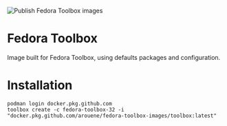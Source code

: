 ![Publish Fedora Toolbox images](https://github.com/arouene/fedora-toolbox-images/workflows/Publish%20F32%20Toolbox%20image/badge.svg)


# Fedora Toolbox

Image built for Fedora Toolbox, using defaults packages and configuration.


# Installation

```
podman login docker.pkg.github.com
toolbox create -c fedora-toolbox-32 -i "docker.pkg.github.com/arouene/fedora-toolbox-images/toolbox:latest"
```

